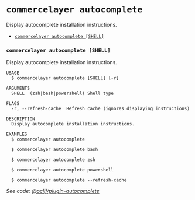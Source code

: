 # `commercelayer autocomplete`

Display autocomplete installation instructions.

* [`commercelayer autocomplete [SHELL]`](#commercelayer-autocomplete-shell)

### `commercelayer autocomplete [SHELL]`

Display autocomplete installation instructions.

```sh-session
USAGE
  $ commercelayer autocomplete [SHELL] [-r]

ARGUMENTS
  SHELL  (zsh|bash|powershell) Shell type

FLAGS
  -r, --refresh-cache  Refresh cache (ignores displaying instructions)

DESCRIPTION
  Display autocomplete installation instructions.

EXAMPLES
  $ commercelayer autocomplete

  $ commercelayer autocomplete bash

  $ commercelayer autocomplete zsh

  $ commercelayer autocomplete powershell

  $ commercelayer autocomplete --refresh-cache
```

_See code: [@oclif/plugin-autocomplete](https://github.com/oclif/plugin-autocomplete/blob/v3.1.4/src/commands/autocomplete/index.ts)_
